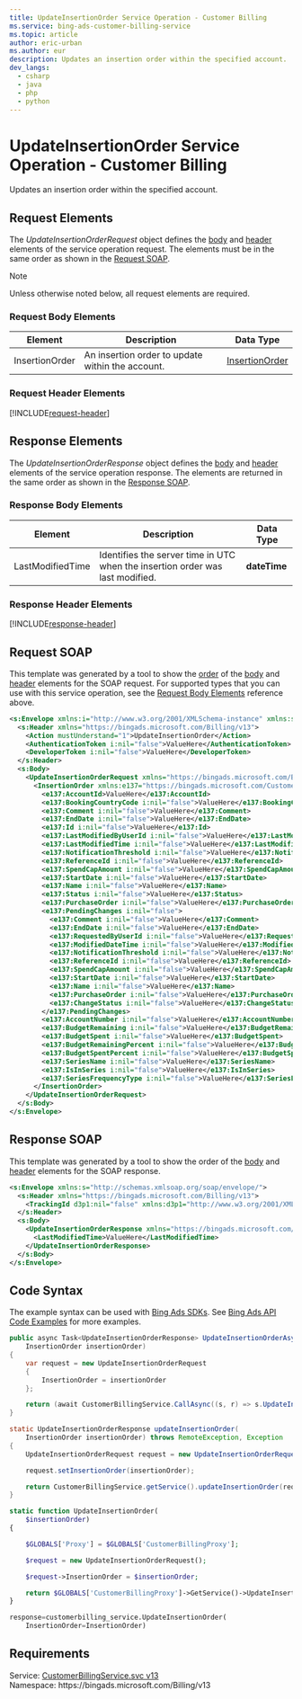 ```yaml
---
title: UpdateInsertionOrder Service Operation - Customer Billing
ms.service: bing-ads-customer-billing-service
ms.topic: article
author: eric-urban
ms.author: eur
description: Updates an insertion order within the specified account.
dev_langs: 
  - csharp
  - java
  - php
  - python
---
```

# UpdateInsertionOrder Service Operation - Customer Billing
Updates an insertion order within the specified account.

## <a name="request"></a>Request Elements
The *UpdateInsertionOrderRequest* object defines the [body](#request-body) and [header](#request-header) elements of the service operation request. The elements must be in the same order as shown in the [Request SOAP](#request-soap). 

> [!NOTE]
> Unless otherwise noted below, all request elements are required.

### <a name="request-body"></a>Request Body Elements

|Element|Description|Data Type|
|-----------|---------------|-------------|
|<a name="insertionorder"></a>InsertionOrder|An insertion order to update within the account.|[InsertionOrder](insertionorder.md)|

### <a name="request-header"></a>Request Header Elements
[!INCLUDE[request-header](./includes/request-header.md)]

## <a name="response"></a>Response Elements
The *UpdateInsertionOrderResponse* object defines the [body](#response-body) and [header](#response-header) elements of the service operation response. The elements are returned in the same order as shown in the [Response SOAP](#response-soap).

### <a name="response-body"></a>Response Body Elements

|Element|Description|Data Type|
|-----------|---------------|-------------|
|<a name="lastmodifiedtime"></a>LastModifiedTime|Identifies the server time in UTC when the insertion order was last modified.|**dateTime**|

### <a name="response-header"></a>Response Header Elements
[!INCLUDE[response-header](./includes/response-header.md)]

## <a name="request-soap"></a>Request SOAP
This template was generated by a tool to show the [order](../guides/services-protocol.md#element-order) of the [body](#request-body) and [header](#request-header) elements for the SOAP request. For supported types that you can use with this service operation, see the [Request Body Elements](#request-header) reference above.

```xml
<s:Envelope xmlns:i="http://www.w3.org/2001/XMLSchema-instance" xmlns:s="http://schemas.xmlsoap.org/soap/envelope/">
  <s:Header xmlns="https://bingads.microsoft.com/Billing/v13">
    <Action mustUnderstand="1">UpdateInsertionOrder</Action>
    <AuthenticationToken i:nil="false">ValueHere</AuthenticationToken>
    <DeveloperToken i:nil="false">ValueHere</DeveloperToken>
  </s:Header>
  <s:Body>
    <UpdateInsertionOrderRequest xmlns="https://bingads.microsoft.com/Billing/v13">
      <InsertionOrder xmlns:e137="https://bingads.microsoft.com/Customer/v13/Entities" i:nil="false">
        <e137:AccountId>ValueHere</e137:AccountId>
        <e137:BookingCountryCode i:nil="false">ValueHere</e137:BookingCountryCode>
        <e137:Comment i:nil="false">ValueHere</e137:Comment>
        <e137:EndDate i:nil="false">ValueHere</e137:EndDate>
        <e137:Id i:nil="false">ValueHere</e137:Id>
        <e137:LastModifiedByUserId i:nil="false">ValueHere</e137:LastModifiedByUserId>
        <e137:LastModifiedTime i:nil="false">ValueHere</e137:LastModifiedTime>
        <e137:NotificationThreshold i:nil="false">ValueHere</e137:NotificationThreshold>
        <e137:ReferenceId i:nil="false">ValueHere</e137:ReferenceId>
        <e137:SpendCapAmount i:nil="false">ValueHere</e137:SpendCapAmount>
        <e137:StartDate i:nil="false">ValueHere</e137:StartDate>
        <e137:Name i:nil="false">ValueHere</e137:Name>
        <e137:Status i:nil="false">ValueHere</e137:Status>
        <e137:PurchaseOrder i:nil="false">ValueHere</e137:PurchaseOrder>
        <e137:PendingChanges i:nil="false">
          <e137:Comment i:nil="false">ValueHere</e137:Comment>
          <e137:EndDate i:nil="false">ValueHere</e137:EndDate>
          <e137:RequestedByUserId i:nil="false">ValueHere</e137:RequestedByUserId>
          <e137:ModifiedDateTime i:nil="false">ValueHere</e137:ModifiedDateTime>
          <e137:NotificationThreshold i:nil="false">ValueHere</e137:NotificationThreshold>
          <e137:ReferenceId i:nil="false">ValueHere</e137:ReferenceId>
          <e137:SpendCapAmount i:nil="false">ValueHere</e137:SpendCapAmount>
          <e137:StartDate i:nil="false">ValueHere</e137:StartDate>
          <e137:Name i:nil="false">ValueHere</e137:Name>
          <e137:PurchaseOrder i:nil="false">ValueHere</e137:PurchaseOrder>
          <e137:ChangeStatus i:nil="false">ValueHere</e137:ChangeStatus>
        </e137:PendingChanges>
        <e137:AccountNumber i:nil="false">ValueHere</e137:AccountNumber>
        <e137:BudgetRemaining i:nil="false">ValueHere</e137:BudgetRemaining>
        <e137:BudgetSpent i:nil="false">ValueHere</e137:BudgetSpent>
        <e137:BudgetRemainingPercent i:nil="false">ValueHere</e137:BudgetRemainingPercent>
        <e137:BudgetSpentPercent i:nil="false">ValueHere</e137:BudgetSpentPercent>
        <e137:SeriesName i:nil="false">ValueHere</e137:SeriesName>
        <e137:IsInSeries i:nil="false">ValueHere</e137:IsInSeries>
        <e137:SeriesFrequencyType i:nil="false">ValueHere</e137:SeriesFrequencyType>
      </InsertionOrder>
    </UpdateInsertionOrderRequest>
  </s:Body>
</s:Envelope>
```

## <a name="response-soap"></a>Response SOAP
This template was generated by a tool to show the order of the [body](#response-body) and [header](#response-header) elements for the SOAP response.

```xml
<s:Envelope xmlns:s="http://schemas.xmlsoap.org/soap/envelope/">
  <s:Header xmlns="https://bingads.microsoft.com/Billing/v13">
    <TrackingId d3p1:nil="false" xmlns:d3p1="http://www.w3.org/2001/XMLSchema-instance">ValueHere</TrackingId>
  </s:Header>
  <s:Body>
    <UpdateInsertionOrderResponse xmlns="https://bingads.microsoft.com/Billing/v13">
      <LastModifiedTime>ValueHere</LastModifiedTime>
    </UpdateInsertionOrderResponse>
  </s:Body>
</s:Envelope>
```

## <a name="example"></a>Code Syntax
The example syntax can be used with [Bing Ads SDKs](../guides/client-libraries.md). See [Bing Ads API Code Examples](../guides/code-examples.md) for more examples.
```csharp
public async Task<UpdateInsertionOrderResponse> UpdateInsertionOrderAsync(
	InsertionOrder insertionOrder)
{
	var request = new UpdateInsertionOrderRequest
	{
		InsertionOrder = insertionOrder
	};

	return (await CustomerBillingService.CallAsync((s, r) => s.UpdateInsertionOrderAsync(r), request));
}
```
```java
static UpdateInsertionOrderResponse updateInsertionOrder(
	InsertionOrder insertionOrder) throws RemoteException, Exception
{
	UpdateInsertionOrderRequest request = new UpdateInsertionOrderRequest();

	request.setInsertionOrder(insertionOrder);

	return CustomerBillingService.getService().updateInsertionOrder(request);
}
```
```php
static function UpdateInsertionOrder(
	$insertionOrder)
{

	$GLOBALS['Proxy'] = $GLOBALS['CustomerBillingProxy'];

	$request = new UpdateInsertionOrderRequest();

	$request->InsertionOrder = $insertionOrder;

	return $GLOBALS['CustomerBillingProxy']->GetService()->UpdateInsertionOrder($request);
}
```
```python
response=customerbilling_service.UpdateInsertionOrder(
	InsertionOrder=InsertionOrder)
```

## Requirements
Service: [CustomerBillingService.svc v13](https://clientcenter.api.bingads.microsoft.com/Api/Billing/v13/CustomerBillingService.svc)  
Namespace: https\://bingads.microsoft.com/Billing/v13  


